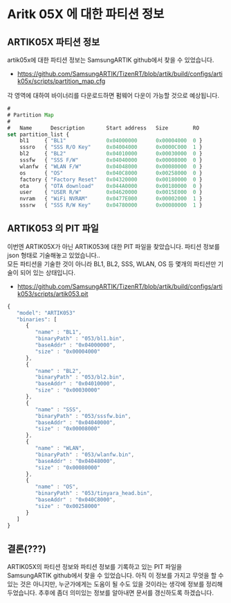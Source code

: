 # Aritk 05X 에 대한 파티션 정보

## ARTIK05X 파티션 정보

artik05x에 대한 파티션 정보는 SamsungARTIK github에서 찾을 수 있었습니다.

* <https://github.com/SamsungARTIK/TizenRT/blob/artik/build/configs/artik05x/scripts/partition_map.cfg>

각 영역에 대하여 바이너리를 다운로드하면 펌웨어 다운이 가능할 것으로 예상됩니다.

```javascript
#
# Partition Map
#
#   Name      Description       Start address   Size        RO
set partition_list {
    bl1     { "BL1"             0x04000000      0x00004000  0 }
    sssro   { "SSS R/O Key"     0x04004000      0x0000C000  1 }
    bl2     { "BL2"             0x04010000      0x00030000  0 }
    sssfw   { "SSS F/W"         0x04040000      0x00008000  0 }
    wlanfw  { "WLAN F/W"        0x04048000      0x00080000  0 }
    os      { "OS"              0x040C8000      0x00258000  0 }
    factory { "Factory Reset"   0x04320000      0x00180000  0 }
    ota     { "OTA download"    0x044A0000      0x00180000  0 }
    user    { "USER R/W"        0x04620000      0x0015E000  0 }
    nvram   { "WiFi NVRAM"      0x0477E000      0x00002000  1 }
    sssrw   { "SSS R/W Key"     0x04780000      0x00080000  1 }
```

## ARTIK053 의 PIT 파일

이번엔 ARTIK05X가 아닌 ARTIK053에 대한 PIT 파일을 찾았습니다. 파티션 정보를 json 형태로 기술해놓고 있었습니다..\
모든 파티션을 기술한 것이 아니라 BL1, BL2, SSS, WLAN, OS 등 몇개의 파티션만 기술이 되어 있는 상태입니다.

* <https://github.com/SamsungARTIK/TizenRT/blob/artik/build/configs/artik053/scripts/artik053.pit>

```javascript
{
   "model": "ARTIK053"
   "binaries": [
      {
         "name" : "BL1",
         "binaryPath" : "053/bl1.bin",
         "baseAddr" : "0x04000000",
         "size" : "0x00004000"
      },
      {
         "name" : "BL2",
         "binaryPath" : "053/bl2.bin",
         "baseAddr" : "0x04010000",
         "size" : "0x00030000"
      },
      {
         "name" : "SSS",
         "binaryPath" : "053/sssfw.bin",
         "baseAddr" : "0x04040000",
         "size" : "0x00008000"
      },
      {
         "name" : "WLAN",
         "binaryPath" : "053/wlanfw.bin",
         "baseAddr" : "0x04048000",
         "size" : "0x00080000"
      },
      {
         "name" : "OS",
         "binaryPath" : "053/tinyara_head.bin",
         "baseAddr" : "0x040C8000",
         "size" : "0x00258000"
      }
   ]
}
```

## 결론(???)

ARTIK05X의 파티션 정보와 파티션 정보를 기록하고 있는 PIT 파일을 SamsungARTIK github에서 찾을 수 있었습니다. 아직 이 정보를 가지고 무엇을 할 수 있는 것은 아니지만, 누군가에게는 도움이 될 수도 있을 것이라는 생각에 정보를 정리해두었습니다. 추후에 좀더 의미있는 정보를 알아내면 문서를 갱신하도록 하겠습니다.